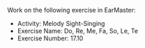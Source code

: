 Work on the following exercise in EarMaster:
- Activity: Melody Sight-Singing
- Exercise Name: Do, Re, Me, Fa, So, Le, Te
- Exercise Number: 17.10
